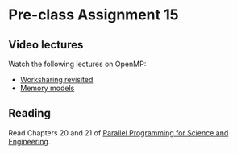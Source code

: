 # Pre-class Assignment 15

## Video lectures

Watch the following lectures on OpenMP:

- [Worksharing revisited](https://www.youtube.com/watch?v=1vd90NMF_E4&list=PLcbxjEfgjpO9OeDu--H9_XqyxPj3MkjdN&index=20&pp=iAQB)
- [Memory models](https://www.youtube.com/watch?v=Ggj_CftvFIw&list=PLcbxjEfgjpO9OeDu--H9_XqyxPj3MkjdN&index=21&pp=iAQB)

## Reading

Read Chapters 20 and 21 of [Parallel Programming for Science and Engineering](../assets/EijkhoutParallelProgramming.pdf). 

<!-- ## Review

1. In the `#questions` channel of the course Slack, post at least one question about the reading. If someone has already posted your question, you may instead "upvote" that question by reacting to it with a "thumbs up" or other appropriate reaction emoji. 

## Exercises

1. Complete the following exercises and answer the questions posed.
   - 20.1
   - 20.2
  
2. Build the codes to compute the Fibonacci sequence given in Section 21.5.1 and confirm that the results of `taskgroup2.c` are unpredictable without the `depend` statements. Explain why this is. 

## What to turn-in

Commit your code and answers to the exercises as a pdf to your assignment repo _before the start of class_. -->